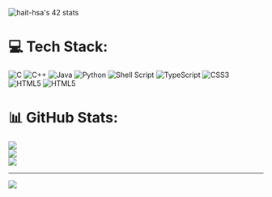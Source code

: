 <img src="https://badge.mediaplus.ma/darkgray/hait-hsa" alt="hait-hsa's 42 stats" /></a>
# 💻 Tech Stack:
![C](https://img.shields.io/badge/c-%2300599C.svg?style=for-the-badge&logo=c&logoColor=white) ![C++](https://img.shields.io/badge/c++-%2300599C.svg?style=for-the-badge&logo=c%2B%2B&logoColor=white) ![Java](https://img.shields.io/badge/java-%23ED8B00.svg?style=for-the-badge&logo=java&logoColor=white) ![Python](https://img.shields.io/badge/python-3670A0?style=for-the-badge&logo=python&logoColor=ffdd54) ![Shell Script](https://img.shields.io/badge/shell_script-%23121011.svg?style=for-the-badge&logo=gnu-bash&logoColor=white) ![TypeScript](https://img.shields.io/badge/typescript-%23007ACC.svg?style=for-the-badge&logo=typescript&logoColor=white) ![CSS3](https://img.shields.io/badge/css3-%231572B6.svg?style=for-the-badge&logo=css3&logoColor=white) ![HTML5](https://img.shields.io/badge/html5-%23E34F26.svg?style=for-the-badge&logo=html5&logoColor=white) ![HTML5](https://img.shields.io/badge/html5-%23E34F26.svg?style=for-the-badge&logo=html5&logoColor=white)
# 📊 GitHub Stats:
![](https://github-readme-stats.vercel.app/api?username=houssame-aithsain&theme=react&hide_border=false&include_all_commits=false&count_private=false)<br/>
![](https://github-readme-streak-stats.herokuapp.com/?user=houssame-aithsain&theme=react&hide_border=false)<br/>
![](https://github-readme-stats.vercel.app/api/top-langs/?username=houssame-aithsain&theme=react&hide_border=false&include_all_commits=false&count_private=false&layout=compact)

---
[![](https://visitcount.itsvg.in/api?id=houssame-aithsain&icon=0&color=0)](https://visitcount.itsvg.in)

<!-- Proudly created with GPRM ( https://gprm.itsvg.in ) -->

